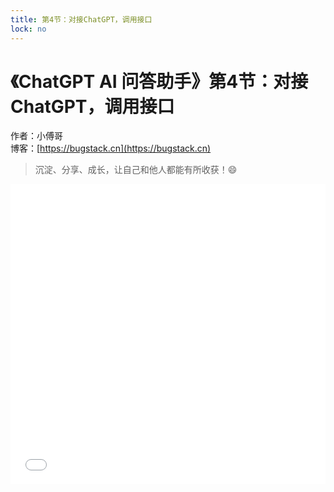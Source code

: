 ```yaml
---
title: 第4节：对接ChatGPT，调用接口
lock: no
---
```


# 《ChatGPT AI 问答助手》第4节：对接ChatGPT，调用接口

作者：小傅哥
<br/>博客：[https://bugstack.cn](https://bugstack.cn)

>沉淀、分享、成长，让自己和他人都能有所收获！😄

<iframe id="B-Video" src="//player.bilibili.com/player.html?aid=478586996&bvid=BV1KT411Z7z3&cid=973782325&page=1" scrolling="no" border="0" frameborder="no" framespacing="0" allowfullscreen="true" width="100%" height="480"> </iframe>